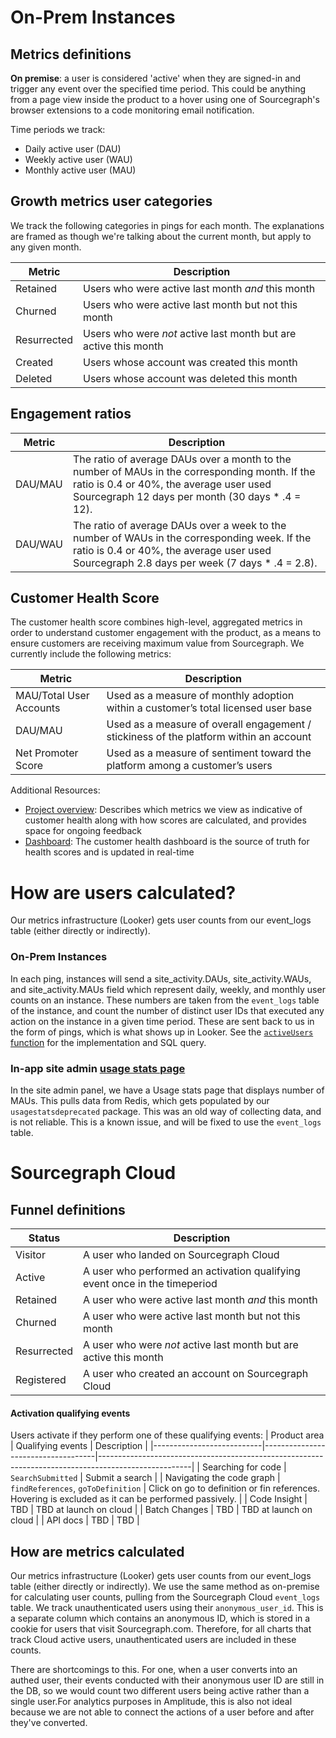 # On-Prem Instances

## Metrics definitions

**On premise**: a user is considered 'active' when they are signed-in and trigger any event over the specified time period. This could be anything from a page view inside the product to a hover using one of Sourcegraph's browser extensions to a code monitoring email notification.

Time periods we track:

- Daily active user (DAU)
- Weekly active user (WAU)
- Monthly active user (MAU)

## Growth metrics user categories

We track the following categories in pings for each month. The explanations are framed as though we're talking about the current month, but apply to any given month.

| Metric      | Description                                                      |
|-------------|------------------------------------------------------------------|
| Retained    | Users who were active last month *and* this month                |
| Churned     | Users who were active last month but not this month              |
| Resurrected | Users who were *not* active last month but are active this month |
| Created     | Users whose account was created this month                       |
| Deleted     | Users whose account was deleted this month                       |

## Engagement ratios

| Metric  | Description                                                                                                                                                                                   |
|---------|-----------------------------------------------------------------------------------------------------------------------------------------------------------------------------------------------|
| DAU/MAU | The ratio of average DAUs over a month to the number of MAUs in the corresponding month. If the ratio is 0.4 or 40%, the average user used Sourcegraph 12 days per month (30 days * .4 = 12). |
| DAU/WAU | The ratio of average DAUs over a week to the number of WAUs in the corresponding week. If the ratio is 0.4 or 40%, the average user used Sourcegraph 2.8 days per week (7 days * .4 = 2.8).   |

## Customer Health Score
The customer health score combines high-level, aggregated metrics in order to understand customer engagement with the product, as a means to ensure customers are receiving maximum value from Sourcegraph. We currently include the following metrics:

| Metric      | Description                                                      |
|-------------|------------------------------------------------------------------|
| MAU/Total User Accounts | Used as a measure of monthly adoption within a customer’s total licensed user base|
| DAU/MAU | Used as a measure of overall engagement / stickiness of the platform within an account|
| Net Promoter Score| Used as a measure of sentiment toward the platform among a customer’s users|

Additional Resources:
- [Project overview](https://docs.google.com/spreadsheets/d/1D2CJoVdkbXsBwVjgNDziGXBanWBfVhoVs6_kDBRStfA/edit#gid=1229546656): Describes which metrics we view as indicative of customer health along with how scores are calculated, and provides space for ongoing feedback
- [Dashboard](https://sourcegraph.looker.com/dashboards-next/179?Customer%20Engineer=&Account%20Executive=&Unique%20Server%20ID=&Region=): The customer health dashboard is the source of truth for health scores and is updated in real-time

# How are users calculated?

Our metrics infrastructure (Looker) gets user counts from our event_logs table (either directly or indirectly).

### On-Prem Instances
In each ping, instances will send a site_activity.DAUs, site_activity.WAUs, and site_activity.MAUs field which represent daily, weekly, and monthly user counts on an instance. These numbers are taken from the `event_logs` table of the instance, and count the number of distinct user IDs that executed any action on the instance in a given time period. These are sent back to us in the form of pings, which is what shows up in Looker. See the [`activeUsers` function](https://sourcegraph.com/search?q=context:global+repo:%5Egithub%5C.com/sourcegraph/sourcegraph%24%407eeeb9b+func+activeUsers&patternType=literal) for the implementation and SQL query.

### In-app site admin [usage stats page](https://sourcegraph.com/site-admin/usage-statistics)

In the site admin panel, we have a Usage stats page that displays number of MAUs. This pulls data from Redis, which gets populated by our `usagestatsdeprecated` package. This was an old way of collecting data, and is not reliable. This is a known issue, and will be fixed to use the `event_logs` table. 

# Sourcegraph Cloud

## Funnel definitions

| Status      | Description                                                                                                                              |
|-------------|------------------------------------------------------------------------------------------------------------------------------------------|
| Visitor     | A user who landed on Sourcegraph Cloud                                                                                                   |
| Active      | A user who performed an activation qualifying event once in the timeperiod                                                               |
| Retained    | A user who were active last month *and* this month                                                                                       |
| Churned     | A user who were active last month but not this month                                                                                     | 
| Resurrected | A user who were *not* active last month but are active this month                                                                        |
| Registered  | A user who created an account on Sourcegraph Cloud                                                                                       |


#### Activation qualifying events

Users activate if they perform one of these qualifying events:
| Product area              | Qualifying events                  | Description                                                                                         |
|---------------------------|------------------------------------|-----------------------------------------------------------------------------------------------------|
| Searching for code        | `SearchSubmitted`                  | Submit a search                                                                                     |
| Navigating the code graph | `findReferences`, `goToDefinition` | Click on go to definition or fin references. Hovering is excluded as it can be performed passively. |
| Code Insight              | TBD                                | TBD at launch on cloud                                                                              |
| Batch Changes             | TBD                                | TBD at launch on cloud                                                                              |
| API docs                  | TBD                                | TBD                                                                                                 |


## How are metrics calculated
Our metrics infrastructure (Looker) gets user counts from our event_logs table (either directly or indirectly). We use the same method as on-premise for calculating user counts, pulling from the Sourcegraph Cloud `event_logs` table. We track unauthenticated users using their `anonymous_user_id`. This is a separate column which contains an anonymous ID, which is stored in a cookie for users that visit Sourcegraph.com. Therefore, for all charts that track Cloud active users, unauthenticated users are included in these counts. 

There are shortcomings to this. For one, when a user converts into an authed user, their events conducted with their anonymous user ID are still in the DB, so we would count two different users being active rather than a single user.For analytics purposes in Amplitude, this is also not ideal because we are not able to connect the actions of a user before and after they've converted.


